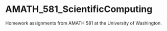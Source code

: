 # AMATH_581_ScientificComputing
Homework assignments from AMATH 581 at the University of Washington. 
